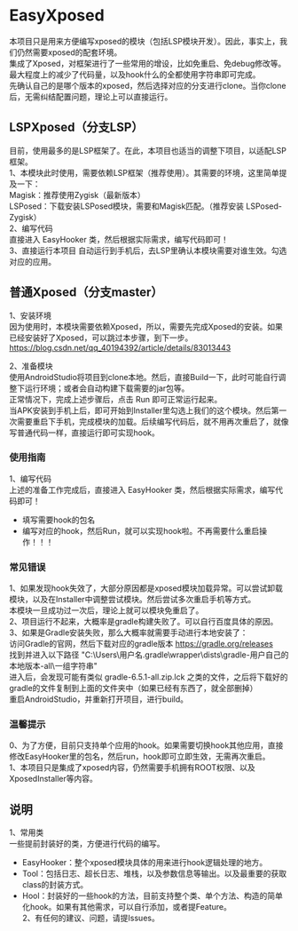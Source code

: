 # EasyXposed
本项目只是用来方便编写xposed的模块（包括LSP模块开发）。因此，事实上，我们仍然需要xposed的配套环境。  
集成了Xposed，对框架进行了一些常用的增设，比如免重启、免debug修改等。最大程度上的减少了代码量，以及hook什么的全都使用字符串即可完成。  
先确认自己的是哪个版本的xposed，然后选择对应的分支进行clone。当你clone后，无需纠结配置问题，理论上可以直接运行。  

## LSPXposed（分支LSP）  
目前，使用最多的是LSP框架了。在此，本项目也适当的调整下项目，以适配LSP框架。  
1、本模块此时使用，需要依赖LSP框架（推荐使用）。其需要的环境，这里简单提及一下：  
Magisk：推荐使用Zygisk（最新版本）  
LSPosed：下载安装LSPosed模块，需要和Magisk匹配。（推荐安装 LSPosed-Zygisk）  
2、编写代码  
直接进入 EasyHooker 类，然后根据实际需求，编写代码即可！  
3、直接运行本项目
自动运行到手机后，去LSP里确认本模块需要对谁生效。勾选对应的应用。

## 普通Xposed（分支master）  
1、安装环境  
因为使用时，本模块需要依赖Xposed，所以，需要先完成Xposed的安装。如果已经安装好了Xposed，可以跳过本步骤，到下一步。  
https://blog.csdn.net/qq_40194392/article/details/83013443  

2、准备模块  
使用AndroidStudio将项目到clone本地。然后，直接Build一下，此时可能自行调整下运行环境；或者会自动构建下载需要的jar包等。  
正常情况下，完成上述步骤后，点击 Run 即可正常运行起来。  
当APK安装到手机上后，即可开始到Installer里勾选上我们的这个模块。然后第一次需要重启下手机，完成模块的加载。后续编写代码后，就不用再次重启了，就像写普通代码一样，直接运行即可实现hook。  

### 使用指南  
1、编写代码  
上述的准备工作完成后，直接进入 EasyHooker 类，然后根据实际需求，编写代码即可！  
- 填写需要hook的包名  
- 编写对应的hook，然后Run，就可以实现hook啦。不再需要什么重启操作！！！  

### 常见错误
1、如果发现hook失效了，大部分原因都是xposed模块加载异常。可以尝试卸载模块，以及在Installer中调整尝试模块。然后尝试多次重启手机等方式。  
本模块一旦成功过一次后，理论上就可以模块免重启了。  
2、项目运行不起来，大概率是gradle构建失败了。可以自行百度具体的原因。  
3、如果是Gradle安装失败，那么大概率就需要手动进行本地安装了：  
  访问Gradle的官网，然后下载对应的gradle版本 https://gradle.org/releases  
  找到并进入以下路径 "C:\Users\用户名\.gradle\wrapper\dists\gradle-用户自己的本地版本-all\一组字符串\"  
  进入后，会发现可能有类似 gradle-6.5.1-all.zip.lck 之类的文件，之后将下载好的gradle的文件复制到上面的文件夹中（如果已经有东西了，就全部删掉）  
  重启AndroidStudio，并重新打开项目，进行build。  

### 温馨提示  
0、为了方便，目前只支持单个应用的hook。如果需要切换hook其他应用，直接修改EasyHooker里的包名，然后run，hook即可立即生效，无需再次重启。  
1、本项目只是集成了xposed内容，仍然需要手机拥有ROOT权限、以及XposedInstaller等内容。  

## 说明  
1、常用类  
一些提前封装好的类，方便进行代码的编写。  
- EasyHooker：整个xposed模块具体的用来进行hook逻辑处理的地方。  
- Tool：包括日志、超长日志、堆栈，以及参数信息等输出。以及最重要的获取class的封装方式。  
- Hool：封装好的一些hook的方法，目前支持整个类、单个方法、构造的简单化hook。如果有其他需求，可以自行添加，或者提Feature。  
2、有任何的建议、问题，请提Issues。  

